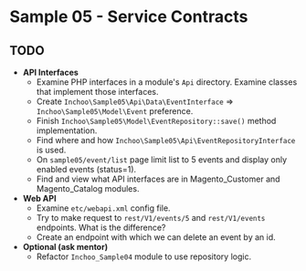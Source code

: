 # Sample 05 - Service Contracts

## TODO
* **API Interfaces**
    * Examine PHP interfaces in a module's `Api` directory. Examine classes that implement those interfaces.
    * Create `Inchoo\Sample05\Api\Data\EventInterface` => `Inchoo\Sample05\Model\Event` preference.
    * Finish `Inchoo\Sample05\Model\EventRepository::save()` method implementation.
    * Find where and how `Inchoo\Sample05\Api\EventRepositoryInterface` is used. 
    * On `sample05/event/list` page limit list to 5 events and display only enabled events (status=1).
    * Find and view what API interfaces are in Magento_Customer and Magento_Catalog modules.
* **Web API**
    * Examine `etc/webapi.xml` config file.
    * Try to make request to `rest/V1/events/5` and `rest/V1/events` endpoints. What is the difference?
    * Create an endpoint with which we can delete an event by an id.
* **Optional (ask mentor)**
    * Refactor `Inchoo_Sample04` module to use repository logic.
